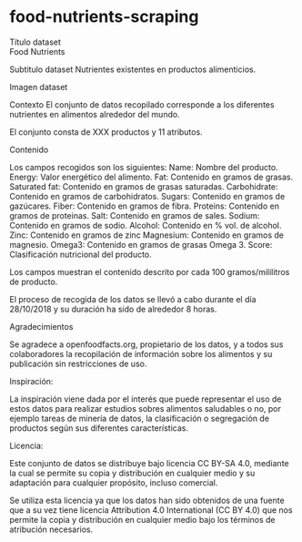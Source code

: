 # food-nutrients-scraping
Título dataset  
Food Nutrients

Subtitulo dataset
Nutrientes existentes en productos alimenticios.

Imagen dataset



Contexto
El conjunto de datos recopilado corresponde a los diferentes nutrientes en alimentos  alrededor del mundo.

El conjunto consta de XXX productos y 11 atributos.

Contenido 

Los campos recogidos son los siguientes:
Name: Nombre del producto.
Energy: Valor energético del alimento.
Fat: Contenido en gramos de grasas.
Saturated fat: Contenido en gramos de grasas saturadas.
Carbohidrate: Contenido en gramos de carbohidratos.
Sugars: Contenido en gramos de gazúcares.
Fiber: Contenido en gramos de fibra.
Proteins: Contenido en gramos de proteinas.
Salt: Contenido en gramos de sales.
Sodium: Contenido en gramos de sodio.
Alcohol: Contenido en % vol. de alcohol.
Zinc: Contenido en gramos de zinc
Magnesium: Contenido en gramos de magnesio.
Omega3: Contenido en gramos de grasas Omega 3.
Score: Clasificación nutricional del producto. 


Los campos muestran el contenido descrito por cada 100 gramos/mililitros de producto. 

El proceso de recogida de los datos se llevó a cabo durante el día 28/10/2018 y su duración ha sido de alrededor 8 horas.  

Agradecimientos

Se agradece a openfoodfacts.org, propietario de los datos, y a todos sus colaboradores la recopilación de información sobre los alimentos y su publicación sin restricciones de uso.

Inspiración: 

La inspiración viene dada por el interés que puede representar el uso de estos datos para realizar estudios sobres alimentos saludables o no, por ejemplo tareas de minería de datos, la clasificación o segregación de productos según sus diferentes características.

Licencia: 	

Este conjunto de datos se distribuye  bajo licencia CC BY-SA 4.0, mediante la cual  se permite su copia y distribución en cualquier medio y su adaptación para cualquier propósito, incluso comercial.

Se utiliza esta licencia ya que los datos han sido obtenidos de una fuente que a su vez tiene licencia Attribution 4.0 International (CC BY 4.0) que nos permite la copia y distribución en cualquier medio bajo los términos de atribución necesarios.
